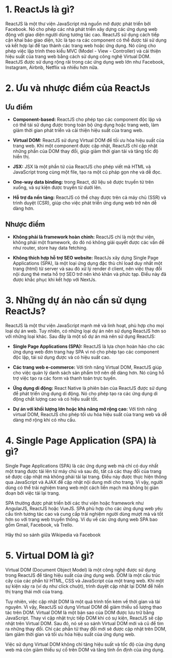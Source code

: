 # 1. ReactJs là gì?
ReactJS là một thư viện JavaScript mã nguồn mở được phát triển bởi Facebook. Nó cho phép các nhà phát triển xây dựng các ứng dụng web động với giao diện người dùng tương tác cao. ReactJS sử dụng cách tiếp cận khai báo giao diện, tức là tạo ra các component có thể được tái sử dụng và kết hợp lại để tạo thành các trang web hoặc ứng dụng. Nó cũng cho phép việc lập trình theo kiểu MVC (Model - View - Controller) và cải thiện hiệu suất của trang web bằng cách sử dụng công nghệ Virtual DOM. ReactJS được sử dụng rộng rãi trong các ứng dụng web lớn như Facebook, Instagram, Airbnb, Netflix và nhiều hơn nữa.

# 2. Ưu và nhược điểm của ReactJs
## Ưu điểm
- **Component-based:** ReactJS cho phép tạo các component độc lập và có thể tái sử dụng được trong toàn bộ ứng dụng hoặc trang web, làm giảm thời gian phát triển và cải thiện hiệu suất của trang web.

- **Virtual DOM:** ReactJS sử dụng Virtual DOM để tối ưu hóa hiệu suất của trang web. Khi một component được cập nhật, ReactJS chỉ cập nhật những phần của DOM thay đổi, giúp giảm thời gian tải và tăng tốc độ hiển thị.

- **JSX:** JSX là một phần tử của ReactJS cho phép viết mã HTML và JavaScript trong cùng một file, tạo ra một cú pháp gọn nhẹ và dễ đọc.

- **One-way data binding:** trong React, dữ liệu sẽ được truyền từ trên xuống, và sự kiện được truyền từ dưới lên.

- **Hỗ trợ đa nền tảng:** ReactJS có thể chạy được trên cả máy chủ (SSR) và trình duyệt (CSR), giúp cho việc phát triển ứng dụng web trở nên dễ dàng hơn.

## Nhược điểm
- **Không phải là framework hoàn chỉnh:** ReactJS chỉ là một thư viện, không phải một framework, do đó nó không giải quyết được các vấn đề như router, store hay data fetching.

- **Không thích hợp hỗ trợ SEO website:** ReactJs xây dựng Single Page Applications (SPA), là một loại ứng dụng đặc thù chỉ load duy nhất một trang (html) từ server và sau đó xử lý render ở client, nên việc thay đổi nội dung thẻ meta hỗ trợ SEO trở nên khó khăn và phức tạp. Điều này đã được khắc phục khi kết hợp với NextJs.


# 3. Những dự án nào cần sử dụng ReactJs?
ReactJS là một thư viện JavaScript mạnh mẽ và linh hoạt, phù hợp cho mọi loại dự án web. Tuy nhiên, có những loại dự án nên sử dụng ReactJS hơn so với những loại khác. Sau đây là một số dự án mà nên sử dụng ReactJS:

- **Single Page Applications (SPA):** ReactJS là lựa chọn hoàn hảo cho các ứng dụng web đơn trang hay SPA vì nó cho phép tạo các component độc lập, tái sử dụng được và có hiệu suất cao.

- **Các trang web e-commerce:** Với tính năng Virtual DOM, ReactJS giúp cho việc quản lý danh sách sản phẩm trở nên dễ dàng hơn. Nó cũng hỗ trợ việc tạo ra các form và thanh toán trực tuyến.

- **Ứng dụng di động:** React Native là phiên bản của ReactJS được sử dụng để phát triển ứng dụng di động. Nó cho phép tạo ra các ứng dụng di động chất lượng cao và có hiệu suất tốt.

- **Dự án với khối lượng lớn hoặc khả năng mở rộng cao:** Với tính năng virtual DOM, ReactJS cho phép tối ưu hóa hiệu suất của trang web và dễ dàng mở rộng khi có nhu cầu.

# 4. Single Page Application (SPA) là gì?
Single Page Applications (SPA) là các ứng dụng web mà chỉ có duy nhất một trang được tải lên từ máy chủ và sau đó, tất cả các thay đổi của trang sẽ được cập nhật mà không phải tải lại trang. Điều này được thực hiện thông qua JavaScript và AJAX để cập nhật nội dung mới cho trang. Vì vậy, người dùng có thể trải nghiệm trang web một cách liền mạch mà không bị gián đoạn bởi việc tải lại trang.

SPA thường được phát triển bởi các thư viện hoặc framework như AngularJS, ReactJS hoặc VueJS. SPA phù hợp cho các ứng dụng web yêu cầu tính tương tác cao và cung cấp trải nghiệm người dùng mượt mà và tốt hơn so với trang web truyền thống. Ví dụ về các ứng dụng web SPA bao gồm Gmail, Facebook, và Trello.

Hãy thử so sánh giữa Wikipedia và Facebook

# 5. Virtual DOM là gì?
Virtual DOM (Document Object Model) là một công nghệ được sử dụng trong ReactJS để tăng hiệu suất của ứng dụng web. DOM là một cấu trúc cây của các phần tử HTML, CSS và JavaScript của một trang web. Khi một sự kiện xảy ra (ví dụ như click chuột), trình duyệt cập nhật lại DOM để hiển thị trạng thái mới của trang.

Tuy nhiên, việc cập nhật DOM là một quá trình tốn kém về thời gian và tài nguyên. Vì vậy, ReactJS sử dụng Virtual DOM để giảm thiểu số lượng thao tác trên DOM. Virtual DOM là một bản sao của DOM được lưu trữ bằng JavaScript. Thay vì cập nhật trực tiếp DOM khi có sự kiện, ReactJS sẽ cập nhật trên Virtual DOM. Sau đó, nó sẽ so sánh Virtual DOM mới và cũ để tìm ra những thay đổi. Chỉ các phần tử thay đổi mới sẽ được cập nhật trên DOM, làm giảm thời gian và tối ưu hóa hiệu suất của ứng dụng web.

Việc sử dụng Virtual DOM không chỉ tăng hiệu suất và tốc độ của ứng dụng web mà còn giảm thiểu sự cố trên DOM và tăng tính ổn định của ứng dụng.